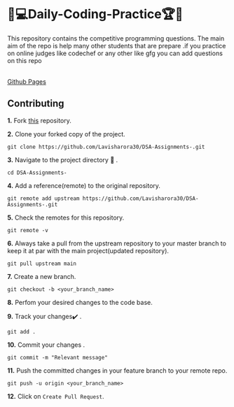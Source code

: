 # 🎯💻Daily-Coding-Practice🏆🏅
This repository contains the competitive programming questions. The main aim of the repo is help many other students that are prepare .if you practice on online judges like codechef or any other like gfg you can add questions on this repo <br><br>

</p>

[Github Pages](https://github.com/Lavisharora30/DSA-Assignments-.git)

## Contributing

**1.**  Fork [this](https://github.com/Lavisharora30/DSA-Assignments-.git) repository.

**2.**  Clone your forked copy of the project.

```
git clone https://github.com/Lavisharora30/DSA-Assignments-.git
```

**3.** Navigate to the project directory :file_folder: .

```
cd DSA-Assignments-

```

**4.** Add a reference(remote) to the original repository.

```
git remote add upstream https://github.com/Lavisharora30/DSA-Assignments-.git
```

**5.** Check the remotes for this repository.
```
git remote -v
```

**6.** Always take a pull from the upstream repository to your master branch to keep it at par with the main project(updated repository).

```
git pull upstream main
```

**7.** Create a new branch.

```
git checkout -b <your_branch_name>
```

**8.** Perfom your desired changes to the code base.


**9.** Track your changes:heavy_check_mark: .

```
git add . 
```

**10.** Commit your changes .

```
git commit -m "Relevant message"
```

**11.** Push the committed changes in your feature branch to your remote repo.
```
git push -u origin <your_branch_name>
```


**12.** Click on `Create Pull Request`.

